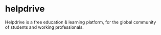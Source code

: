 # helpdrive
Helpdrive is a free education &amp; learning platform, for the global community of students and working professionals.
